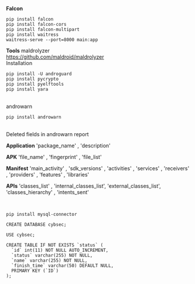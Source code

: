 **Falcon**
```
pip install falcon
pip install falcon-cors
pip install falcon-multipart
pip install waitress
waitress-serve --port=8000 main:app
```

**Tools**
maldrolyzer <br>
https://github.com/maldroid/maldrolyzer <br>
Installation <br>
```
pip install -U androguard
pip install pycrypto
pip install pyelftools
pip install yara
```
<br>
androwarn
<br>

```
pip install androwarn
```

<br>
Deleted fields in androwarn report
<br>

**Application**
'package_name'         ,
'description'

**APK**
'file_name'            ,
'fingerprint'          ,
'file_list'                 

**Manifest**
'main_activity'        ,
'sdk_versions'         ,
'activities'           ,
'services'             ,
'receivers'            ,
'providers'            ,
'features'             ,
'libraries'

**APIs**
'classes_list'         ,
'internal_classes_list',
'external_classes_list',
'classes_hierarchy'    ,
'intents_sent'

<br>

```
pip install mysql-connector

CREATE DATABASE cybsec;

USE cybsec;

CREATE TABLE IF NOT EXISTS `status` (
  `id` int(11) NOT NULL AUTO_INCREMENT,
  `status` varchar(255) NOT NULL,
  `name` varchar(255) NOT NULL,
  `finish_time` varchar(50) DEFAULT NULL,
  PRIMARY KEY (`ID`)
);
```
